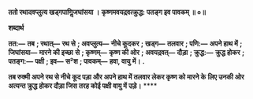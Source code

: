 **ततो रथादवप्लुत्य खड्गपाणिॢजघांसया ।** **कृष्णमवयद्रवत्क्रुद्ध: पतङ्ग इव पावकम् ॥ ०॥** 

**शब्दार्थ** 

**तत:—** **तब** **; रथात्—** **रथ से** **; अवप्लुत्य—** **नीचे कूदकर** **; खड्ग—** **तलवार** **; पणि:—** **अपने हाथ में** **; जिघांसया—** **मारने की इच्छा** **से** **; कृष्णम्—** **कृष्ण की ओर** **; अवयद्रवत्—** **दौड़ा** **; क्रुद्ध:—** **क्रुद्ध होकर** **; पतङ्ग:—** **पक्षी** **; इव—** **स²श** **; पावकम्—** **हवा, वायु** **में।** **.** 

**तब रुक्मी अपने रथ से नीचे कूद पड़ा और अपने हाथ में तलवार लेकर कृष्ण को मारने के** **लिए उनकी ओर अत्यन्त क्रुद्ध होकर दौड़ा जिस तरह कोई पक्षी वायु में उड़े।** **** 